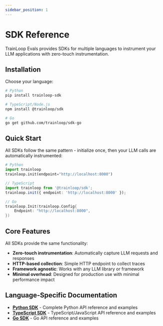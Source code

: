 ```yaml
---
sidebar_position: 1
---
```


# SDK Reference

TrainLoop Evals provides SDKs for multiple languages to instrument your LLM applications with zero-touch instrumentation.

## Installation

Choose your language:

```bash
# Python
pip install trainloop-sdk

# TypeScript/Node.js
npm install @trainloop/sdk

# Go
go get github.com/trainloop/sdk-go
```

## Quick Start

All SDKs follow the same pattern - initialize once, then your LLM calls are automatically instrumented:

```python
# Python
import trainloop
trainloop.init(endpoint="http://localhost:8000")
```

```typescript
// TypeScript
import trainloop from '@trainloop/sdk';
trainloop.init({ endpoint: 'http://localhost:8000' });
```

```go
// Go
trainloop.Init(trainloop.Config{
    Endpoint: "http://localhost:8000",
})
```

## Core Features

All SDKs provide the same functionality:

- **Zero-touch instrumentation**: Automatically capture LLM requests and responses
- **HTTP-based collection**: Simple HTTP endpoint to collect traces
- **Framework agnostic**: Works with any LLM library or framework
- **Minimal overhead**: Designed for production use with minimal performance impact

## Language-Specific Documentation

- [**Python SDK**](python-api.md) - Complete Python API reference and examples
- [**TypeScript SDK**](typescript-api.md) - TypeScript/JavaScript API reference and examples  
- [**Go SDK**](go-api.md) - Go API reference and examples